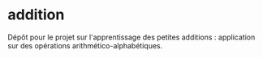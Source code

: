 # addition
Dépôt pour le projet sur l'apprentissage des petites additions : application sur des opérations arithmético-alphabétiques.
